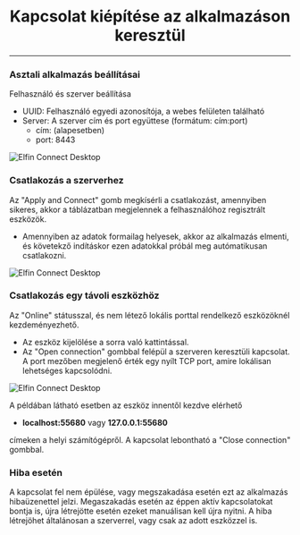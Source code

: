 <h1 align="center">Kapcsolat kiépítése az alkalmazáson keresztül</h1>

---------

### Asztali alkalmazás beállításai

Felhasználó és szerver beállítása
* UUID: Felhasználó egyedi azonosítója, a webes felületen található
* Server: A szerver cím és port együttese (formátum: cím:port)
  * cím: <span id="location"></span> (alapesetben)
  * port: 8443
  
![Elfin Connect Desktop](contents/_gfx/gfx-2-3-1.png)

### Csatlakozás a szerverhez

Az "Apply and Connect" gomb megkísérli a csatlakozást, amennyiben sikeres, akkor a táblázatban megjelennek a felhasználóhoz regisztrált eszközök.

* Amennyiben az adatok formailag helyesek, akkor az alkalmazás elmenti, és követekző indításkor ezen adatokkal próbál meg autómatikusan csatlakozni.

![Elfin Connect Desktop](contents/_gfx/gfx-2-3-2.png)

### Csatlakozás egy távoli eszközhöz

Az "Online" státusszal, és nem létező lokális porttal rendelkező eszközöknél kezdeményezhető.
 
* Az eszköz kijelölése a sorra való kattintással.
* Az "Open connection" gombbal felépül a szerveren keresztüli kapcsolat. A port mezőben megjelenő érték egy nyílt TCP port, amire lokálisan lehetséges kapcsolódni.

![Elfin Connect Desktop](contents/_gfx/gfx-2-3-3.png)

A példában látható esetben az eszköz innentől kezdve elérhető

* **localhost:55680** vagy **127.0.0.1:55680**

címeken a helyi számítógépről.
A kapcsolat lebontható a "Close connection" gombbal.

### Hiba esetén

A kapcsolat fel nem épülése, vagy megszakadása esetén ezt az alkalmazás hibaüzenettel jelzi. Megaszakadás esetén az éppen aktív kapcsolatokat bontja is, újra létrejötte esetén ezeket manuálisan kell újra nyitni.
A hiba létrejöhet általánosan a szerverrel, vagy csak az adott eszközzel is.
